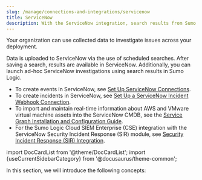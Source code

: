 ```yaml
---
slug: /manage/connections-and-integrations/servicenow
title: ServiceNow
description: With the ServiceNow integration, search results from Sumo Logic can be uploaded to your organization's ServiceNow account.
---
```



Your organization can use collected data to investigate issues across your deployment.

Data is uploaded to ServiceNow via the use of scheduled searches. After saving a search, results are available in ServiceNow. Additionally, you can launch ad-hoc ServiceNow investigations using search results in Sumo Logic.

* To create events in ServiceNow, see [Set Up ServiceNow Connections](/docs/manage/connections-and-integrations/servicenow/set-up-connections).
* To create incidents in ServiceNow, see [Set Up a ServiceNow Incident Webhook Connection](/docs/manage/connections-and-integrations/servicenow/set-up-security-incident-webhook).
* To import and maintain real-time information about AWS and VMware virtual machine assets into the ServiceNow CMDB, see the [Service Graph Installation and Configuration Guide](https://store.servicenow.com/appStoreAttachments.do?sys_id=d06467ab1bdab4d051a62132604bcb5e).
* For the Sumo Logic Cloud SIEM Enterprise (CSE) integration with the ServiceNow Security Incident Response (SIR) module, see [Security Incident Response (SIR) Integration](../../../cse/integrations/security-incident-response-integration.md).

import DocCardList from '@theme/DocCardList';
import {useCurrentSidebarCategory} from '@docusaurus/theme-common';

In this section, we will introduce the following concepts:

<DocCardList items={useCurrentSidebarCategory().items}/>
